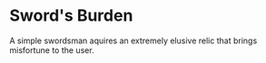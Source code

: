 # Sword's Burden
 A simple swordsman aquires an extremely elusive relic that brings misfortune to the user.
